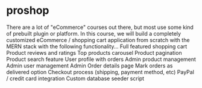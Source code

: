 # proshop
There are a lot of "eCommerce" courses out there, but most use some kind of prebuilt plugin or platform. In this course, we will build a completely customized eCommerce / shopping cart application from scratch with the MERN stack with the following functionality...  Full featured shopping cart  Product reviews and ratings  Top products carousel  Product pagination  Product search feature  User profile with orders  Admin product management  Admin user management  Admin Order details page  Mark orders as delivered option  Checkout process (shipping, payment method, etc)  PayPal / credit card integration  Custom database seeder script
